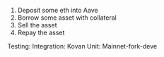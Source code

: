 1. Deposit some eth into Aave 
2. Borrow some asset with collateral
3. Sell the asset
4. Repay the asset 




Testing:
Integration: Kovan
Unit: Mainnet-fork-deve
